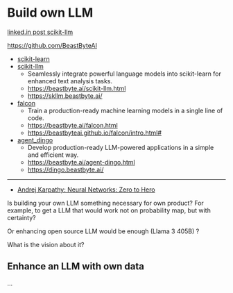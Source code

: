 # Build own LLM

[linked.in post scikit-llm](https://www.linkedin.com/posts/liorsinclair_just-found-out-about-scikit-llm-sklearn-activity-7238516537513365504-nHCy?utm_source=share&utm_medium=member_desktop)

https://github.com/BeastByteAI

- [scikit-learn](https://scikit-learn.org/)
- [scikit-llm](https://github.com/iryna-kondr/scikit-llm)
    - Seamlessly integrate powerful language models into scikit-learn for enhanced text analysis tasks.
    - https://beastbyte.ai/scikit-llm.html
    - https://skllm.beastbyte.ai/
- [falcon](https://github.com/BeastByteAI/falcon)
    - Train a production-ready machine learning models in a single line of code.
    - https://beastbyte.ai/falcon.html
    - https://beastbyteai.github.io/falcon/intro.html#
- [agent_dingo](https://github.com/BeastByteAI/agent_dingo)
    - Develop production-ready LLM-powered applications in a simple and efficient way.
    - https://beastbyte.ai/agent-dingo.html
    - https://dingo.beastbyte.ai/

---

- [Andrej Karpathy: Neural Networks: Zero to Hero](https://www.youtube.com/playlist?list=PLAqhIrjkxbuWI23v9cThsA9GvCAUhRvKZ)

Is building your own LLM something necessary for own product? For example, to get a LLM that would work not on probability map, but with certainty?

Or enhancing open source LLM would be enough (Llama 3 405B) ?

What is the vision about it?

## Enhance an LLM with own data

...